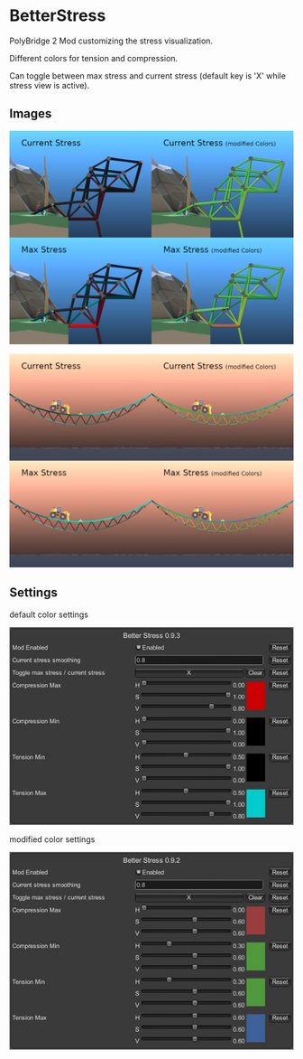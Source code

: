 # BetterStress
PolyBridge 2 Mod customizing the stress visualization.

Different colors for tension and compression.

Can toggle between max stress and current stress (default key is 'X' while stress view is active).

## Images
![Hydraulic](https://github.com/Draradech/BetterStress/raw/main/docs/Hydraulic.png)

![Tension](https://github.com/Draradech/BetterStress/raw/main/docs/Tension.png)

## Settings
default color settings

![Default Settings](https://github.com/Draradech/BetterStress/raw/main/docs/Default.png)

modified color settings

![Modified Settings](https://github.com/Draradech/BetterStress/raw/main/docs/Modified.png)
